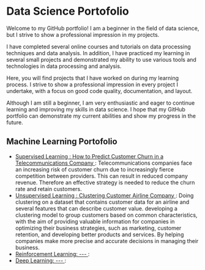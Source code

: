 # Data Science Portofolio
Welcome to my GitHub portfolio! I am a beginner in the field of data science, but I strive to show a professional impression in my projects.

I have completed several online courses and tutorials on data processing techniques and data analysis. In addition, I have practiced my learning in several small projects and demonstrated my ability to use various tools and technologies in data processing and analysis.

Here, you will find projects that I have worked on during my learning process. I strive to show a professional impression in every project I undertake, with a focus on good code quality, documentation, and layout.

Although I am still a beginner, I am very enthusiastic and eager to continue learning and improving my skills in data science. I hope that my GitHub portfolio can demonstrate my current abilities and show my progress in the future.

## Machine Learning Portofolio
* [Supervised Learning : How to Predict Customer Churn in a Telecommunications Company ](https://github.com/AqilaFadia/Aqila_Data-science-Portofolio/blob/main/predict%20customer%20churn%20Telco/how_to_predict_customer_churn.ipynb): Telecommunications companies face an increasing risk of customer churn due to increasingly fierce competition between providers. This can result in reduced company revenue. Therefore an effective strategy is needed to reduce the churn rate and retain customers.
* [Unsupervised Learning : Clustering Customer Airline Company ](https://github.com/AqilaFadia/Aqila_Data-science-Portofolio/blob/main/flight/FLIGHT.ipynb): Doing clustering on a dataset that contains customer data for an airline and several features that can describe customer value. developing a clustering model to group customers based on common characteristics, with the aim of providing valuable information for companies in optimizing their business strategies, such as marketing, customer retention, and developing better products and services. By helping companies make more precise and accurate decisions in managing their business.
* [Reinforcement Learning: --- ](https://github.com/AqilaFadia/Aqila_Data-science-Portofolio/blob/main/flight/FLIGHT.ipynb):
* [Deep Learning: --- ](https://github.com/AqilaFadia/Aqila_Data-science-Portofolio/blob/main/flight/FLIGHT.ipynb):

